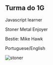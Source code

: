 ## Turma do 1G

Javascript learner

Stoner Metal Enjoyer

Bestie: Mike Hawk

Portuguese/English


![stoner](https://github.com/user-attachments/assets/4a3d2748-6908-4296-8ebf-f37b27ae382b)






